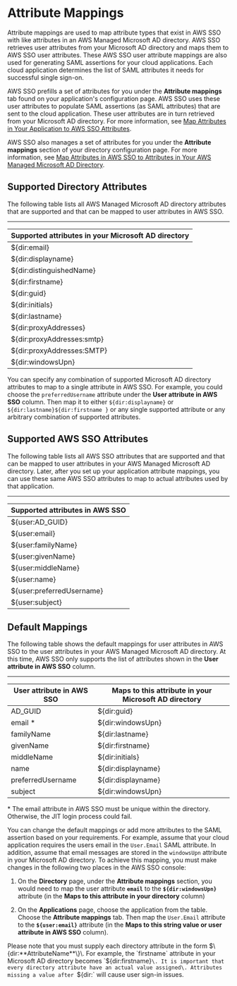 # Attribute Mappings<a name="attributemappingsconcept"></a>

Attribute mappings are used to map attribute types that exist in AWS SSO with like attributes in an AWS Managed Microsoft AD directory\. AWS SSO retrieves user attributes from your Microsoft AD directory and maps them to AWS SSO user attributes\. These AWS SSO user attribute mappings are also used for generating SAML assertions for your cloud applications\. Each cloud application determines the list of SAML attributes it needs for successful single sign\-on\. 

AWS SSO prefills a set of attributes for you under the **Attribute mappings** tab found on your application's configuration page\. AWS SSO uses these user attributes to populate SAML assertions \(as SAML attributes\) that are sent to the cloud application\. These user attributes are in turn retrieved from your Microsoft AD directory\. For more information, see [Map Attributes in Your Application to AWS SSO Attributes](mapawsssoattributestoapp.md)\. 

AWS SSO also manages a set of attributes for you under the **Attribute mappings** section of your directory configuration page\. For more information, see [Map Attributes in AWS SSO to Attributes in Your AWS Managed Microsoft AD Directory](mapssoattributestocdattributes.md)\.

## Supported Directory Attributes<a name="supporteddirectoryattributes"></a>

The following table lists all AWS Managed Microsoft AD directory attributes that are supported and that can be mapped to user attributes in AWS SSO\. 


****  

| Supported attributes in your Microsoft AD directory | 
| --- | 
| $\{dir:email\} | 
| $\{dir:displayname\} | 
| $\{dir:distinguishedName\} | 
| $\{dir:firstname\} | 
| $\{dir:guid\} | 
| $\{dir:initials\} | 
| $\{dir:lastname\} | 
| $\{dir:proxyAddresses\} | 
| $\{dir:proxyAddresses:smtp\} | 
| $\{dir:proxyAddresses:SMTP\} | 
| $\{dir:windowsUpn\} | 

You can specify any combination of supported Microsoft AD directory attributes to map to a single attribute in AWS SSO\. For example, you could choose the `preferredUsername` attribute under the **User attribute in AWS SSO** column\. Then map it to either `${dir:displayname}` or `${dir:lastname}${dir:firstname }` or any single supported attribute or any arbitrary combination of supported attributes\.

## Supported AWS SSO Attributes<a name="supportedssoattributes"></a>

The following table lists all AWS SSO attributes that are supported and that can be mapped to user attributes in your AWS Managed Microsoft AD directory\. Later, after you set up your application attribute mappings, you can use these same AWS SSO attributes to map to actual attributes used by that application\.


****  

| Supported attributes in AWS SSO | 
| --- | 
| $\{user:AD\_GUID\} | 
| $\{user:email\} | 
| $\{user:familyName\} | 
| $\{user:givenName\} | 
| $\{user:middleName\} | 
| $\{user:name\} | 
| $\{user:preferredUsername\} | 
| $\{user:subject\} | 

## Default Mappings<a name="defaultattributemappings"></a>

The following table shows the default mappings for user attributes in AWS SSO to the user attributes in your AWS Managed Microsoft AD directory\. At this time, AWS SSO only supports the list of attributes shown in the **User attribute in AWS SSO** column\. 


****  

| User attribute in AWS SSO  | Maps to this attribute in your Microsoft AD directory | 
| --- | --- | 
| AD\_GUID | $\{dir:guid\} | 
| email \* | $\{dir:windowsUpn\} | 
| familyName | $\{dir:lastname\} | 
| givenName | $\{dir:firstname\} | 
| middleName | $\{dir:initials\} | 
| name | $\{dir:displayname\} | 
| preferredUsername | $\{dir:displayname\} | 
| subject | $\{dir:windowsUpn\} | 

\* The email attribute in AWS SSO must be unique within the directory\. Otherwise, the JIT login process could fail\.

You can change the default mappings or add more attributes to the SAML assertion based on your requirements\. For example, assume that your cloud application requires the users email in the `User.Email` SAML attribute\. In addition, assume that email messages are stored in the `windowsUpn` attribute in your Microsoft AD directory\. To achieve this mapping, you must make changes in the following two places in the AWS SSO console:

1. On the **Directory** page, under the **Attribute mappings** section, you would need to map the user attribute **`email`** to the **`${dir:windowsUpn}`** attribute \(in the **Maps to this attribute in your directory** column\)

1. On the **Applications** page, choose the application from the table\. Choose the **Attribute mappings** tab\. Then map the `User.Email` attribute to the **`${user:email}`** attribute \(in the **Maps to this string value or user attribute in AWS SSO** column\)\.

Please note that you must supply each directory attribute in the form $\{dir:**AttributeName**\}\. For example, the `firstname` attribute in your Microsoft AD directory becomes `${dir:firstname}`\. It is important that every directory attribute have an actual value assigned\. Attributes missing a value after `${dir:` will cause user sign\-in issues\.
